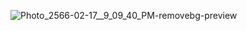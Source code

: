 
![Photo_2566-02-17__9_09_40_PM-removebg-preview](https://user-images.githubusercontent.com/78690660/224478913-9cd78c3d-2fd8-4dc7-9415-259702e96c83.png)
